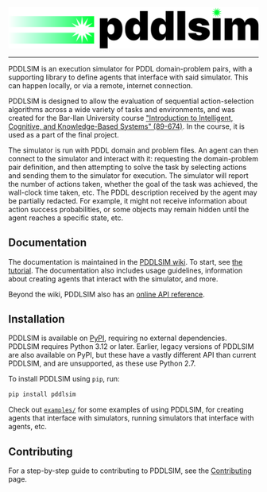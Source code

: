 <div align=center>
    <picture>
        <source srcset="https://raw.githubusercontent.com/galk-research/pddlsim/refs/heads/main/assets/logo/pddlsim-dark.svg" media="(prefers-color-scheme: dark)"/>
        <img alt="PDDLSIM logo" src="https://raw.githubusercontent.com/galk-research/pddlsim/refs/heads/main/assets/logo/pddlsim-light.svg"/>
    </picture>
    <hr/>
</div>

PDDLSIM is an execution simulator for PDDL domain-problem pairs, with a supporting library to define agents that interface with said simulator. This can happen locally, or via a remote, internet connection.

PDDLSIM is designed to allow the evaluation of sequential action-selection algorithms across a wide variety of tasks and environments, and was created for the Bar-Ilan University course ["Introduction to Intelligent, Cognitive, and Knowledge-Based Systems" (89-674)](https://www.cs.biu.ac.il/~galk/teach/current/intsys/). In the course, it is used as a part of the final project.

The simulator is run with PDDL domain and problem files. An agent can then connect to the simulator and interact with it: requesting the domain-problem pair definition, and then attempting to solve the task by selecting actions and sending them to the simulator for execution. The simulator will report the number of actions taken, whether the goal of the task was achieved, the wall-clock time taken, etc. The PDDL description received by the agent may be partially redacted. For example, it might not receive information about action success probabilities, or some objects may remain hidden until the agent reaches a specific state, etc.

## Documentation

The documentation is maintained in the [PDDLSIM wiki](https://github.com/galk-research/pddlsim/wiki). To start, see [the tutorial](https://github.com/galk-research/pddlsim/wiki/Tutorial). The documentation also includes usage guidelines, information about creating agents that interact with the simulator, and more.

Beyond the wiki, PDDLSIM also has an [online API reference](https://galk-research.github.io/pddlsim).

## Installation

PDDLSIM is available on [PyPI](https://pypi.org/project/pddlsim/), requiring no external dependencies. PDDLSIM requires Python 3.12 or later. Earlier, legacy versions of PDDLSIM are also available on PyPI, but these have a vastly different API than current PDDLSIM, and are unsupported, as these use Python 2.7.

To install PDDLSIM using `pip`, run:

```bash
pip install pddlsim
```

Check out [`examples/`](https://github.com/galk-research/pddlsim/tree/main/examples/) for some examples of using PDDLSIM, for creating agents that interface with simulators, running simulators that interface with agents, etc.

## Contributing

For a step-by-step guide to contributing to PDDLSIM, see the [Contributing](https://github.com/galk-research/pddlsim/wiki/Contributing/) page.